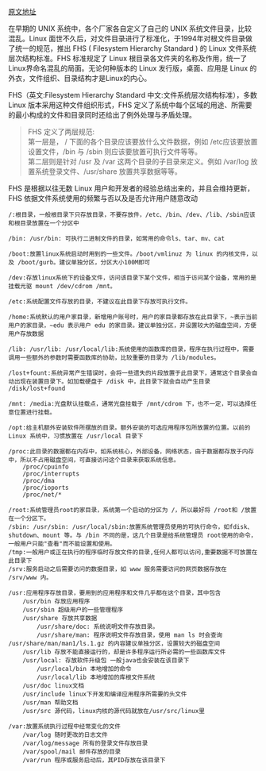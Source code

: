 [原文地址](https://www.cnblogs.com/dengyungao/p/8426878.html)

在早期的 UNIX 系统中，各个厂家各自定义了自己的 UNIX 系统文件目录，比较混乱。Linux 面世不久后，对文件目录进行了标准化，于1994年对根文件目录做了统一的规范，推出 FHS ( Filesystem Hierarchy Standard ) 的 Linux 文件系统层次结构标准。FHS 标准规定了 Linux 根目录各文件夹的名称及作用，统一了Linux界命名混乱的局面。无论何种版本的 Linux 发行版，桌面、应用是 Linux 的外衣，文件组织、目录结构才是Linux的内心。

FHS（英文:Filesystem Hierarchy Standard 中文:文件系统层次结构标准），多数 Linux 版本采用这种文件组织形式，FHS 定义了系统中每个区域的用途、所需要的最小构成的文件和目录同时还给出了例外处理与矛盾处理。
> FHS 定义了两层规范:  
        第一层是， / 下面的各个目录应该要放什么文件数据，例如 /etc应该要放置设置文件，/bin 与 /sbin 则应该要放置可执行文件等等。  
        第二层则是针对 /usr 及 /var 这两个目录的子目录来定义。例如 /var/log 放置系统登录文件、/usr/share 放置共享数据等等。  

FHS 是根据以往无数 Linux 用户和开发者的经验总结出来的，并且会维持更新，FHS 依据文件系统使用的频繁与否以及是否允许用户随意改动

    /:根目录，一般根目录下只存放目录，不要存放件，/etc、/bin、/dev、/lib、/sbin应该和根目录放置在一个分区中  

    /bin: /usr/bin: 可执行二进制文件的目录，如常用的命令ls、tar、mv、cat
  
    /boot:放置linux系统启动时用到的一些文件。/boot/vmlinuz 为 linux 的内核文件，以及 /boot/gurb。建议单独分区，分区大小100M即可
  
    /dev:存放linux系统下的设备文件，访问该目录下某个文件，相当于访问某个设备，常用的是挂载光驱 mount /dev/cdrom /mnt。
  
    /etc:系统配置文件存放的目录，不建议在此目录下存放可执行文件。
  
    /home:系统默认的用户家目录，新增用户账号时，用户的家目录都存放在此目录下，~表示当前用户的家目录，~edu 表示用户 edu 的家目录。建议单独分区，并设置较大的磁盘空间，方便用户存放数据
  
    /lib: /usr/lib: /usr/local/lib:系统使用的函数库的目录，程序在执行过程中，需要调用一些额外的参数时需要函数库的协助，比较重要的目录为 /lib/modules。
  
    /lost+fount:系统异常产生错误时，会将一些遗失的片段放置于此目录下，通常这个目录会自动出现在装置目录下。如加载硬盘于 /disk 中，此目录下就会自动产生目录 /disk/lost+found
  
    /mnt: /media:光盘默认挂载点，通常光盘挂载于 /mnt/cdrom 下，也不一定，可以选择任意位置进行挂载。
  
    /opt:给主机额外安装软件所摆放的目录。额外安装的可选应用程序包所放置的位置。以前的 Linux 系统中，习惯放置在 /usr/local 目录下
  
    /proc:此目录的数据都在内存中，如系统核心，外部设备，网络状态，由于数据都存放于内存中，所以不占用磁盘空间，可直接访问这个目录来获取系统信息。  
        /proc/cpuinfo
        /proc/interrupts
        /proc/dma
        /proc/ioports
        /proc/net/*

    /root:系统管理员root的家目录，系统第一个启动的分区为 /，所以最好将 /root和 /放置在一个分区下。  
    /sbin: /usr/sbin: /usr/local/sbin:放置系统管理员使用的可执行命令，如fdisk、shutdown、mount 等。与 /bin 不同的是，这几个目录是给系统管理员 root使用的命令，一般用户只能"查看"而不能设置和使用。  
    /tmp:一般用户或正在执行的程序临时存放文件的目录,任何人都可以访问,重要数据不可放置在此目录下  
    /srv:服务启动之后需要访问的数据目录，如 www 服务需要访问的网页数据存放在 /srv/www 内。  

    /usr:应用程序存放目录，要用到的应用程序和文件几乎都在这个目录，其中包含
        /usr/bin 存放应用程序
        /usr/sbin 超级用户的一些管理程序
        /usr/share 存放共享数据
            /usr/share/doc: 系统说明文件存放目录。
            /usr/share/man: 程序说明文件存放目录，使用 man ls 时会查询 /usr/share/man/man1/ls.1.gz 的内容建议单独分区，设置较大的磁盘空间
        /usr/lib 存放不能直接运行的，却是许多程序运行所必需的一些函数库文件
        /usr/local: 存放软件升级包 一般java也会安装在该目录下
            /usr/local/bin 本地增加的命令
            /usr/local/lib 本地增加的库根文件系统
        /usr/doc linux文档
        /usr/include linux下开发和编译应用程序所需要的头文件
        /usr/man 帮助文档
        /usr/src 源代码，linux内核的源代码就放在/usr/src/linux里

    /var:放置系统执行过程中经常变化的文件
        /var/log 随时更改的日志文件
        /var/log/message 所有的登录文件存放目录
        /var/spool/mail 邮件存放的目录
        /var/run 程序或服务启动后，其PID存放在该目录下
